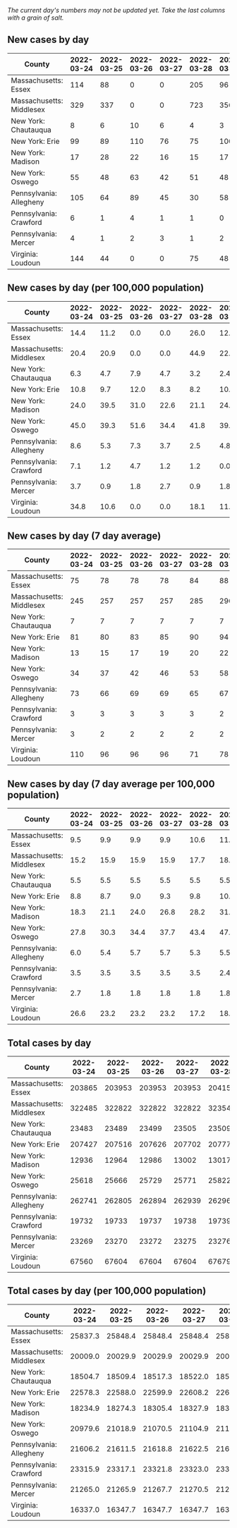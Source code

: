 _The current day's numbers may not be updated yet. Take the last columns with a grain of salt._
## New cases by day

| County | 2022-03-24 | 2022-03-25 | 2022-03-26 | 2022-03-27 | 2022-03-28 | 2022-03-29 | 2022-03-30 |
| --- | --- | --- | --- | --- | --- | --- | --- |
| Massachusetts: Essex | 114 | 88 | 0 | 0 | 205 | 96 | 120 |
| Massachusetts: Middlesex | 329 | 337 | 0 | 0 | 723 | 356 | 406 |
| New York: Chautauqua | 8 | 6 | 10 | 6 | 4 | 3 | 11 |
| New York: Erie | 99 | 89 | 110 | 76 | 75 | 100 | 121 |
| New York: Madison | 17 | 28 | 22 | 16 | 15 | 17 | 23 |
| New York: Oswego | 55 | 48 | 63 | 42 | 51 | 48 | 72 |
| Pennsylvania: Allegheny | 105 | 64 | 89 | 45 | 30 | 58 | 58 |
| Pennsylvania: Crawford | 6 | 1 | 4 | 1 | 1 | 0 | 1 |
| Pennsylvania: Mercer | 4 | 1 | 2 | 3 | 1 | 2 | 2 |
| Virginia: Loudoun | 144 | 44 | 0 | 0 | 75 | 48 | 16 |

## New cases by day (per 100,000 population)

| County | 2022-03-24 | 2022-03-25 | 2022-03-26 | 2022-03-27 | 2022-03-28 | 2022-03-29 | 2022-03-30 |
| --- | --- | --- | --- | --- | --- | --- | --- |
| Massachusetts: Essex | 14.4 | 11.2 | 0.0 | 0.0 | 26.0 | 12.2 | 15.2 |
| Massachusetts: Middlesex | 20.4 | 20.9 | 0.0 | 0.0 | 44.9 | 22.1 | 25.2 |
| New York: Chautauqua | 6.3 | 4.7 | 7.9 | 4.7 | 3.2 | 2.4 | 8.7 |
| New York: Erie | 10.8 | 9.7 | 12.0 | 8.3 | 8.2 | 10.9 | 13.2 |
| New York: Madison | 24.0 | 39.5 | 31.0 | 22.6 | 21.1 | 24.0 | 32.4 |
| New York: Oswego | 45.0 | 39.3 | 51.6 | 34.4 | 41.8 | 39.3 | 59.0 |
| Pennsylvania: Allegheny | 8.6 | 5.3 | 7.3 | 3.7 | 2.5 | 4.8 | 4.8 |
| Pennsylvania: Crawford | 7.1 | 1.2 | 4.7 | 1.2 | 1.2 | 0.0 | 1.2 |
| Pennsylvania: Mercer | 3.7 | 0.9 | 1.8 | 2.7 | 0.9 | 1.8 | 1.8 |
| Virginia: Loudoun | 34.8 | 10.6 | 0.0 | 0.0 | 18.1 | 11.6 | 3.9 |

## New cases by day (7 day average)

| County | 2022-03-24 | 2022-03-25 | 2022-03-26 | 2022-03-27 | 2022-03-28 | 2022-03-29 | 2022-03-30 |
| --- | --- | --- | --- | --- | --- | --- | --- |
| Massachusetts: Essex | 75 | 78 | 78 | 78 | 84 | 88 | 89 |
| Massachusetts: Middlesex | 245 | 257 | 257 | 257 | 285 | 296 | 307 |
| New York: Chautauqua | 7 | 7 | 7 | 7 | 7 | 7 | 7 |
| New York: Erie | 81 | 80 | 83 | 85 | 90 | 94 | 96 |
| New York: Madison | 13 | 15 | 17 | 19 | 20 | 22 | 20 |
| New York: Oswego | 34 | 37 | 42 | 46 | 53 | 58 | 54 |
| Pennsylvania: Allegheny | 73 | 66 | 69 | 69 | 65 | 67 | 64 |
| Pennsylvania: Crawford | 3 | 3 | 3 | 3 | 3 | 2 | 2 |
| Pennsylvania: Mercer | 3 | 2 | 2 | 2 | 2 | 2 | 2 |
| Virginia: Loudoun | 110 | 96 | 96 | 96 | 71 | 78 | 47 |

## New cases by day (7 day average per 100,000 population)

| County | 2022-03-24 | 2022-03-25 | 2022-03-26 | 2022-03-27 | 2022-03-28 | 2022-03-29 | 2022-03-30 |
| --- | --- | --- | --- | --- | --- | --- | --- |
| Massachusetts: Essex | 9.5 | 9.9 | 9.9 | 9.9 | 10.6 | 11.2 | 11.3 |
| Massachusetts: Middlesex | 15.2 | 15.9 | 15.9 | 15.9 | 17.7 | 18.4 | 19.0 |
| New York: Chautauqua | 5.5 | 5.5 | 5.5 | 5.5 | 5.5 | 5.5 | 5.5 |
| New York: Erie | 8.8 | 8.7 | 9.0 | 9.3 | 9.8 | 10.2 | 10.4 |
| New York: Madison | 18.3 | 21.1 | 24.0 | 26.8 | 28.2 | 31.0 | 28.2 |
| New York: Oswego | 27.8 | 30.3 | 34.4 | 37.7 | 43.4 | 47.5 | 44.2 |
| Pennsylvania: Allegheny | 6.0 | 5.4 | 5.7 | 5.7 | 5.3 | 5.5 | 5.3 |
| Pennsylvania: Crawford | 3.5 | 3.5 | 3.5 | 3.5 | 3.5 | 2.4 | 2.4 |
| Pennsylvania: Mercer | 2.7 | 1.8 | 1.8 | 1.8 | 1.8 | 1.8 | 1.8 |
| Virginia: Loudoun | 26.6 | 23.2 | 23.2 | 23.2 | 17.2 | 18.9 | 11.4 |

## Total cases by day

| County | 2022-03-24 | 2022-03-25 | 2022-03-26 | 2022-03-27 | 2022-03-28 | 2022-03-29 | 2022-03-30 |
| --- | --- | --- | --- | --- | --- | --- | --- |
| Massachusetts: Essex | 203865 | 203953 | 203953 | 203953 | 204158 | 204254 | 204374 |
| Massachusetts: Middlesex | 322485 | 322822 | 322822 | 322822 | 323545 | 323901 | 324307 |
| New York: Chautauqua | 23483 | 23489 | 23499 | 23505 | 23509 | 23512 | 23523 |
| New York: Erie | 207427 | 207516 | 207626 | 207702 | 207777 | 207877 | 207998 |
| New York: Madison | 12936 | 12964 | 12986 | 13002 | 13017 | 13034 | 13057 |
| New York: Oswego | 25618 | 25666 | 25729 | 25771 | 25822 | 25870 | 25942 |
| Pennsylvania: Allegheny | 262741 | 262805 | 262894 | 262939 | 262969 | 263027 | 263085 |
| Pennsylvania: Crawford | 19732 | 19733 | 19737 | 19738 | 19739 | 19739 | 19740 |
| Pennsylvania: Mercer | 23269 | 23270 | 23272 | 23275 | 23276 | 23278 | 23280 |
| Virginia: Loudoun | 67560 | 67604 | 67604 | 67604 | 67679 | 67727 | 67743 |

## Total cases by day (per 100,000 population)

| County | 2022-03-24 | 2022-03-25 | 2022-03-26 | 2022-03-27 | 2022-03-28 | 2022-03-29 | 2022-03-30 |
| --- | --- | --- | --- | --- | --- | --- | --- |
| Massachusetts: Essex | 25837.3 | 25848.4 | 25848.4 | 25848.4 | 25874.4 | 25886.6 | 25901.8 |
| Massachusetts: Middlesex | 20009.0 | 20029.9 | 20029.9 | 20029.9 | 20074.8 | 20096.9 | 20122.1 |
| New York: Chautauqua | 18504.7 | 18509.4 | 18517.3 | 18522.0 | 18525.2 | 18527.5 | 18536.2 |
| New York: Erie | 22578.3 | 22588.0 | 22599.9 | 22608.2 | 22616.4 | 22627.3 | 22640.4 |
| New York: Madison | 18234.9 | 18274.3 | 18305.4 | 18327.9 | 18349.1 | 18373.0 | 18405.4 |
| New York: Oswego | 20979.6 | 21018.9 | 21070.5 | 21104.9 | 21146.7 | 21186.0 | 21245.0 |
| Pennsylvania: Allegheny | 21606.2 | 21611.5 | 21618.8 | 21622.5 | 21624.9 | 21629.7 | 21634.5 |
| Pennsylvania: Crawford | 23315.9 | 23317.1 | 23321.8 | 23323.0 | 23324.2 | 23324.2 | 23325.3 |
| Pennsylvania: Mercer | 21265.0 | 21265.9 | 21267.7 | 21270.5 | 21271.4 | 21273.2 | 21275.0 |
| Virginia: Loudoun | 16337.0 | 16347.7 | 16347.7 | 16347.7 | 16365.8 | 16377.4 | 16381.3 |
